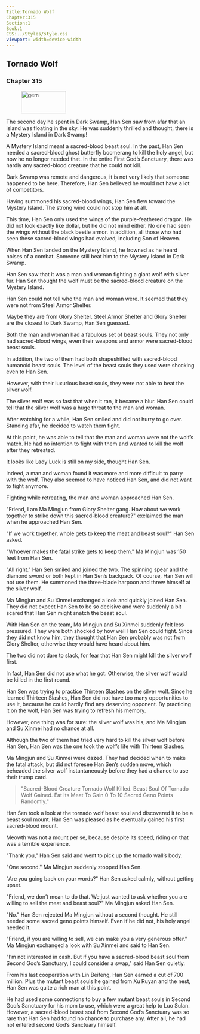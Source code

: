 ```yaml
---
Title:Tornado Wolf 
Chapter:315 
Section:1 
Book:1 
CSS:../Styles/style.css 
viewport: width=device-width
---
```

  
## Tornado Wolf
### Chapter 315
  
<figure>
	<img src="../Images/gem.gif" alt="gem" id="gem" width="120" height="60" />
</figure>
  

  
The second day he spent in Dark Swamp, Han Sen saw from afar that an island was floating in the sky. He was suddenly thrilled and thought, there is a Mystery Island in Dark Swamp!

A Mystery Island meant a sacred-blood beast soul. In the past, Han Sen needed a sacred-blood ghost butterfly boomerang to kill the holy angel, but now he no longer needed that. In the entire First God’s Sanctuary, there was hardly any sacred-blood creature that he could not kill.

Dark Swamp was remote and dangerous, it is not very likely that someone happened to be here. Therefore, Han Sen believed he would not have a lot of competitors.

Having summoned his sacred-blood wings, Han Sen flew toward the Mystery Island. The strong wind could not stop him at all.

This time, Han Sen only used the wings of the purple-feathered dragon. He did not look exactly like dollar, but he did not mind either. No one had seen the wings without the black beetle armor. In addition, all those who had seen these sacred-blood wings had evolved, including Son of Heaven.

When Han Sen landed on the Mystery Island, he frowned as he heard noises of a combat. Someone still beat him to the Mystery Island in Dark Swamp.

Han Sen saw that it was a man and woman fighting a giant wolf with silver fur. Han Sen thought the wolf must be the sacred-blood creature on the Mystery Island.

Han Sen could not tell who the man and woman were. It seemed that they were not from Steel Armor Shelter.

Maybe they are from Glory Shelter. Steel Armor Shelter and Glory Shelter are the closest to Dark Swamp, Han Sen guessed.

Both the man and woman had a fabulous set of beast souls. They not only had sacred-blood wings, even their weapons and armor were sacred-blood beast souls.

In addition, the two of them had both shapeshifted with sacred-blood humanoid beast souls. The level of the beast souls they used were shocking even to Han Sen.

However, with their luxurious beast souls, they were not able to beat the silver wolf.

The silver wolf was so fast that when it ran, it became a blur. Han Sen could tell that the silver wolf was a huge threat to the man and woman.

After watching for a while, Han Sen smiled and did not hurry to go over. Standing afar, he decided to watch them fight.

At this point, he was able to tell that the man and woman were not the wolf’s match. He had no intention to fight with them and wanted to kill the wolf after they retreated.

It looks like Lady Luck is still on my side, thought Han Sen.

Indeed, a man and woman found it was more and more difficult to parry with the wolf. They also seemed to have noticed Han Sen, and did not want to fight anymore.

Fighting while retreating, the man and woman approached Han Sen.

"Friend, I am Ma Mingjun from Glory Shelter gang. How about we work together to strike down this sacred-blood creature?" exclaimed the man when he approached Han Sen.

"If we work together, whole gets to keep the meat and beast soul?" Han Sen asked.

"Whoever makes the fatal strike gets to keep them." Ma Mingjun was 150 feet from Han Sen.

"All right." Han Sen smiled and joined the two. The spinning spear and the diamond sword or both kept in Han Sen’s backpack. Of course, Han Sen will not use them. He summoned the three-blade harpoon and threw himself at the silver wolf.

Ma Mingjun and Su Xinmei exchanged a look and quickly joined Han Sen. They did not expect Han Sen to be so decisive and were suddenly a bit scared that Han Sen might snatch the beast soul.

With Han Sen on the team, Ma Mingjun and Su Xinmei suddenly felt less pressured. They were both shocked by how well Han Sen could fight. Since they did not know him, they thought that Han Sen probably was not from Glory Shelter, otherwise they would have heard about him.

The two did not dare to slack, for fear that Han Sen might kill the silver wolf first.

In fact, Han Sen did not use what he got. Otherwise, the silver wolf would be killed in the first round.

Han Sen was trying to practice Thirteen Slashes on the silver wolf. Since he learned Thirteen Slashes, Han Sen did not have too many opportunities to use it, because he could hardly find any deserving opponent. By practicing it on the wolf, Han Sen was trying to refresh his memory.

However, one thing was for sure: the silver wolf was his, and Ma Mingjun and Su Xinmei had no chance at all.

Although the two of them had tried very hard to kill the silver wolf before Han Sen, Han Sen was the one took the wolf’s life with Thirteen Slashes.

Ma Mingjun and Su Xinmei were dazed. They had decided when to make the fatal attack, but did not foresee Han Sen’s sudden move, which beheaded the silver wolf instantaneously before they had a chance to use their trump card.

> "Sacred-Blood Creature Tornado Wolf Killed. Beast Soul Of Tornado Wolf Gained. Eat Its Meat To Gain 0 To 10 Sacred Geno Points Randomly."

Han Sen took a look at the tornado wolf beast soul and discovered it to be a beast soul mount. Han Sen was pleased as he eventually gained his first sacred-blood mount.

Meowth was not a mount per se, because despite its speed, riding on that was a terrible experience.

"Thank you," Han Sen said and went to pick up the tornado wall’s body.

"One second." Ma Mingjun suddenly stopped Han Sen.

"Are you going back on your words?" Han Sen asked calmly, without getting upset.

"Friend, we don’t mean to do that. We just wanted to ask whether you are willing to sell the meat and beast soul?" Ma Mingjun asked Han Sen.

"No." Han Sen rejected Ma Mingjun without a second thought. He still needed some sacred geno points himself. Even if he did not, his holy angel needed it.

"Friend, if you are willing to sell, we can make you a very generous offer." Ma Mingjun exchanged a look with Su Xinmei and said to Han Sen.

"I’m not interested in cash. But if you have a sacred-blood beast soul from Second God’s Sanctuary, I could consider a swap," said Han Sen quietly.

From his last cooperation with Lin Beifeng, Han Sen earned a cut of 700 million. Plus the mutant beast souls he gained from Xu Ruyan and the nest, Han Sen was quite a rich man at this point.

He had used some connections to buy a few mutant beast souls in Second God’s Sanctuary for his mom to use, which were a great help to Luo Sulan. However, a sacred-blood beast soul from Second God’s Sanctuary was so rare that Han Sen had found no chance to purchase any. After all, he had not entered second God’s Sanctuary himself.